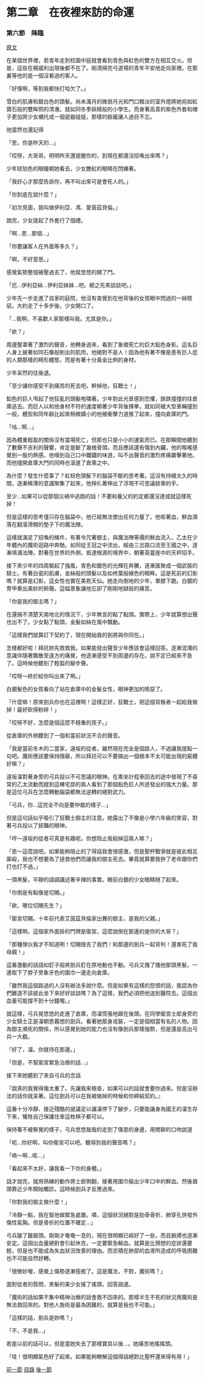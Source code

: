 第二章　在夜裡來訪的命運
====

### 第六節　降臨

[原文](https://syosetu.org/novel/42788/9.html)

在某個世界裡，若青年走到校園中庭就會看到青色與紅色的雙方在相互交火。但是，這些在楊威利出現後都不在了。剛清掃完弓道場的青年平安地走向家裡。在那裏等他的是一個沒看過的客人。

「好慢啊，等到我都快打哈欠了。」

雪白的肌膚和銀白色的頭髮。尚未滿月的微弱月光和門口黯淡的室外燈將她宛如紅寶石般的雙眸照的清澈。就如同冬季妖精般的小學生。而身著高貴的紫色外套和帽子更加將少女襯托成一個瓷器娃娃，那樣的臉龐讓人過目不忘。

他當然也還記得

「恩，你是昨天的…」

「哎呀，大哥哥。明明昨天還提醒你的，到現在都還沒招喚出來嗎？」

少年琥珀色的眼瞳朝她看去，少女艷紅的眼睛在閃爍著。

「我好心才那麼告訴你，再不叫出來可是會死人的。」

「你到底在說什麼？」

「初次見面，我叫做伊利亞．馮．愛茵茲貝倫。」

說完，少女提起了外套行了個禮。

「啊…恩…那個…」

「你要讓客人在外面等多久？」

「啊，不好意思。」

感覺氣勢整個被壓過去了，他晃悠悠的開了門。

「厄…伊利亞絲…伊利亞妹妹…吧。總之先來談談吧。」

少年先一步走進了自家的庭院，他沒有查覺到在他背後的女孩眼中閃過的一絲險惡。大約走了十多步後，少女開口了。

「…我啊，不喜歡人家那樣叫我。尤其是你。」

「欸？」

周邊壟罩著了激烈的聲音，他轉身過來，看到了象徵死亡的巨大鉛色身影。這名巨人身上披著如同石像般削出的肌肉，他絕對不是人！因為他有著不像是患有巨人症的人類那樣的畸形體態，而是有著十分黃金比例的身材。

少年呆然的往後退。

「至少讓你感受不到痛苦的死去吧。幹掉他，狂戰士！」

鉛色的巨人甩起了他狂亂的頭髮咆嘯著。少年對此光景感到恐懼，跌跌撞撞的往倉庫逃去。而巨人以和他身材不符的速度朝著少年背後揮拳。就如同被大型車輛撞到一般，體型和同年齡比起來稍微嬌小的他被衝擊力道推了起來，撞向倉庫的門。

「咕…啊…」

因為體重輕盈的關係沒有當場死亡，但那也只是小小的運氣而已。在那瞬間他聽到了數聲不吉利的聲響，肯定是斷了幾根骨頭。而且應該還有傷到內臟，他的喉嚨感覺到一股灼熱感。他嗅到自己口中鐵鏽的味道，叫不出聲音的激烈疼痛襲擊著他。而他撞開倉庫大門的同時也滾進了倉庫之中。

為什麼？發生什麼事了？紅棕色頭髮下的腦袋不斷的思考著。這沒有持續太久的時間，逐漸稀薄的意識聚集了起來，他掙扎著伸出了浮現不可思議紋章的手。

至少…如果可以從那個災禍中逃跑的話！不要和養父的約定都還沒達成就這樣死掉！

但是這樣的思考僅只存在腦袋中，他已經無法使出任何力量了。他咳著血，鮮血滴落在翻滾滑開的墊子下的魔法陣。

這樣就滿足了招喚的條件，有著令咒著御主，與魔法陣等價的鮮血流入，乙太在少年體內的魔術迴路中奔馳。如同從王冠之中流出，經由三岔路口流至王國之中，逐漸填滿法陣。對著在世界的外側，抵達根源的境界中，朝著英靈座中的天秤招手。

接下來少年的四周颳起了強風，青色和銀色的光輝在奔騰，逐漸匯聚成一個武裝的騎士。有著白瓷的肌膚，金絲般的頭髮以及如柊葉般綠色的眼眸。這是死前的幻影嗎？就算是幻影，這女性也實在美若天仙。她走向倒地的少年，單膝下跪。白銀的冑甲奏出美妙的鈴聲。這幅景象讓他忘卻了剛剛地獄般的痛苦。

「你是我的御主嗎？」

在還搞不清楚天南地北的情況下，少年無言的點了點頭。實際上，少年就算想出聲也出不了。少女點了點頭，金髮如絲在風中飄動。

「這樣我們就算訂下契約了，現在開始我的劍將與你同在。」

怎樣都好啦！拜託妳先救救我。如果能發出聲音少年應該會這樣回答。逐漸混濁的意識伴隨著飄散至遠方的痛覺，他逐漸感受不到周邊的存在。說不定已經來不急了。這時候他聽到了輕盈的腳步聲。

「哎呀～終於給你叫出來了啊。」

白銀髮色的女孩看向了站在倉庫中的金髮女性，眼神更加的險惡了。

「什麼嘛！原來劍兵你也在這裡啊！這樣正好，狂戰士，把這個背叛者一起給我做掉！最好砍得粉碎！」

「哎呀不好，怎麼是個這麼不穩重的孩子。」

從倉庫的外側聽到了一個和當前狀況不合的聲音。

「我是當前冬木的二當家，遠坂的從者。雖然現在完全是個路人，不過讓我提點一句吧。魔術應該要保持隱蔽，所以拜託可以不要搞出一個根本不太可能出現的屍體好嘛？」

遠坂凜對著身旁的弓兵投以不可思議的眼神。在乘坐計程車回去的途中發現了不尋常的乙太流動而趕到這棟宅邸的兩人看到了那個鉛色巨人所迸發出的強大力量。那是這位弓兵在怎麼轉動腦袋都無法逆轉的絕對武力。

「弓兵，你…這完全不向是要仲裁的樣子…」

但是這句話似乎吸引了狂戰士御主的注意。她露出了不像是小學六年級的笑容，對著弓兵投以了妖豔的眼神。

「哼～遠坂的從者可真是有趣呢。你想阻止我殺掉這兩人嘛？」

「恩～這麼說吧。如果能夠阻止的了得話我會很感激，但是聖杯戰爭就是彼此相互廝殺，我也不想要為了拯救他們而讓我的御主死去。畢竟就算要我拚了老命跟你們打也打不過。」

一頭黑髮，平靜的語調講述著辛辣的事實。眼前白銀的少女眼睛瞇了起來。

「你倒是有點像是切賜。」

「欸，哪位切賜先生？」

「衛宮切賜。十年前代表艾茵茲貝倫家出賽的御主，是我的父親。」

「這樣啊。這個家外面掛的門牌是衛宮。這麼說倒在那邊的是你的大哥？」

「那種傢伙我才不知道咧！切賜捨去了我們！和那邊的劍兵一起背判！還害死了我母親！」

這番激動的話語如釘子般將劍兵釘在原地動也不動。弓兵又搔了搔他那頭黑髮，一邊取下了脖子旁象牙色的圍巾一邊走向倉庫。

「雖然我這個路過的人沒有辦法多說什麼。但是如果有這樣的怨恨的話，我認為你們難道不該彼此坐下來好好談談嗎？為了這樣，我們必須把他送到醫院去。這個出血量可能撐不到十分鐘喔。」

就這樣，弓兵晃悠悠的走進了倉庫，而凜慌張地跟在後頭。在同學衛宮士郎身旁的少女騎士正是凜朝思暮想的劍兵。看著她那身戎裝，一定是個相當有名的人物。因為御主瀕死的關係，所以感覺到她的能力也沒有像劍兵那樣強勢，但是還是高出弓兵一大截。

「好了，凜。你就待在那邊。」

「但是，不幫衛宮緊急治療的話…」

接下來她聽到了來自弓兵的念話

『說真的我覺得傷太重了。先讓我來檢查，如果可以的話就會要你過來。但是沒辦法的話你就呆著。這位劍兵可以在我被做掉的時候和你締結契約。』

這番十分冷靜、接近殘酷的提議足以讓凜停下了腳步，只要能讓身為國王的凜生存下來，犧牲自己保護住車這枚棋子都可以。

保持著不被察覺的樣子，弓兵悠悠哉哉的走到了傷患的身邊，用閒聊的口吻說道

「呃…你好啊，叫你衛宮可以吧。聽得到我的聲音嗎？」

「嗚～啊…咳…」

「看起來不太好，讓我看一下你的身體。」

話才說完，就用熟練的動作將士郎側翻，接著用圍巾摳出少年口中的鮮血。然後眉頭靠近少年開始觸診。這時候劍兵才反應過來。

「你對我的御主做什麼！」

「冷靜一點，我在幫他做緊急處置。嘖，這個狀況絕對是肋骨骨折、肺穿孔併發外傷性氣胸。但是骨折的位置不確定…」

弓兵皺了皺眉頭。剛剛才奄奄一息的，現在很明顯已經好了一些，而且脈搏也逐漸安定。這個出血量絕對會引起休克，一定要緊急輸血。就算是比預想的症狀還要輕，但是也不能成為失血狀況改善的理由。而淤積在肺部的血液所造成的呼吸困難也不可能自然好轉。

「很微妙喔，感覺上傷勢逐漸痊癒了。這是魔法，不對，魔術嗎？」

面對從者的質問，黑髮的美少女搖了搖頭，回答說道。

「魔術的話如果不集中精神治療的話會救不回來的。那樣半生不死的狀況用魔術是無法救回來的。對他人施術是最為困難的，就算是我也不可能。」

「這樣的話，劍兵是妳嗎？」

「不，不是我…」

若是以前的話可以，但是當她失去了那樣寶具以後…。她痛苦地搖搖頭。

「哇！很明顯氣色好了起來。如果能夠瞭解這個得話絕對比聖杯還來得有用！」







[前一節](./010501.md)
[目錄](../README.md)
[後一節](./0207.md)

